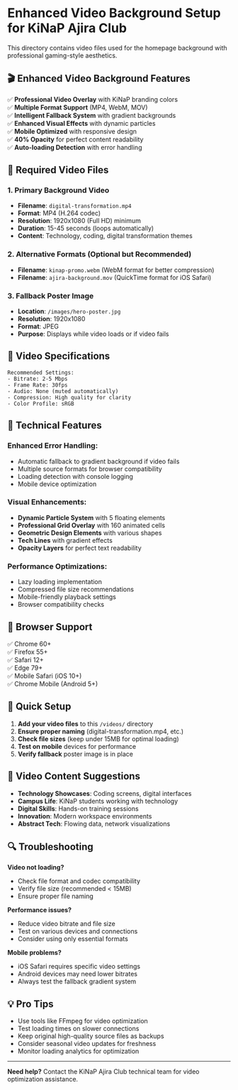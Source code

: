 # Enhanced Video Background Setup for KiNaP Ajira Club

This directory contains video files used for the homepage background with professional gaming-style aesthetics.

## 🎬 **Enhanced Video Background Features**

✅ **Professional Video Overlay** with KiNaP branding colors  
✅ **Multiple Format Support** (MP4, WebM, MOV)  
✅ **Intelligent Fallback System** with gradient backgrounds  
✅ **Enhanced Visual Effects** with dynamic particles  
✅ **Mobile Optimized** with responsive design  
✅ **40% Opacity** for perfect content readability  
✅ **Auto-loading Detection** with error handling  

## 📁 **Required Video Files**

### 1. Primary Background Video
- **Filename**: `digital-transformation.mp4`
- **Format**: MP4 (H.264 codec)
- **Resolution**: 1920x1080 (Full HD) minimum
- **Duration**: 15-45 seconds (loops automatically)
- **Content**: Technology, coding, digital transformation themes

### 2. Alternative Formats (Optional but Recommended)
- **Filename**: `kinap-promo.webm` (WebM format for better compression)
- **Filename**: `ajira-background.mov` (QuickTime format for iOS Safari)

### 3. Fallback Poster Image
- **Location**: `/images/hero-poster.jpg`
- **Resolution**: 1920x1080
- **Format**: JPEG
- **Purpose**: Displays while video loads or if video fails

## 🎨 **Video Specifications**

```
Recommended Settings:
- Bitrate: 2-5 Mbps
- Frame Rate: 30fps
- Audio: None (muted automatically)
- Compression: High quality for clarity
- Color Profile: sRGB
```

## 🔧 **Technical Features**

### Enhanced Error Handling:
- Automatic fallback to gradient background if video fails
- Multiple source formats for browser compatibility
- Loading detection with console logging
- Mobile device optimization

### Visual Enhancements:
- **Dynamic Particle System** with 5 floating elements
- **Professional Grid Overlay** with 160 animated cells
- **Geometric Design Elements** with various shapes
- **Tech Lines** with gradient effects
- **Opacity Layers** for perfect text readability

### Performance Optimizations:
- Lazy loading implementation
- Compressed file size recommendations
- Mobile-friendly playback settings
- Browser compatibility checks

## 📱 **Browser Support**

✅ Chrome 60+  
✅ Firefox 55+  
✅ Safari 12+  
✅ Edge 79+  
✅ Mobile Safari (iOS 10+)  
✅ Chrome Mobile (Android 5+)  

## 🚀 **Quick Setup**

1. **Add your video files** to this `/videos/` directory
2. **Ensure proper naming** (digital-transformation.mp4, etc.)
3. **Check file sizes** (keep under 15MB for optimal loading)
4. **Test on mobile** devices for performance
5. **Verify fallback** poster image is in place

## 🎥 **Video Content Suggestions**

- **Technology Showcases**: Coding screens, digital interfaces
- **Campus Life**: KiNaP students working with technology
- **Digital Skills**: Hands-on training sessions
- **Innovation**: Modern workspace environments
- **Abstract Tech**: Flowing data, network visualizations

## 🔍 **Troubleshooting**

**Video not loading?**
- Check file format and codec compatibility
- Verify file size (recommended < 15MB)
- Ensure proper file naming

**Performance issues?**
- Reduce video bitrate and file size
- Test on various devices and connections
- Consider using only essential formats

**Mobile problems?**
- iOS Safari requires specific video settings
- Android devices may need lower bitrates
- Always test the fallback gradient system

## 💡 **Pro Tips**

- Use tools like FFmpeg for video optimization
- Test loading times on slower connections  
- Keep original high-quality source files as backups
- Consider seasonal video updates for freshness
- Monitor loading analytics for optimization

---

**Need help?** Contact the KiNaP Ajira Club technical team for video optimization assistance. 